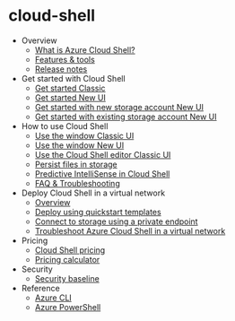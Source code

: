 # cloud-shell
  - Overview
    - [What is Azure Cloud Shell?](https://learn.microsoft.com/en-us/azure/cloud-shell/overview)
    - [Features & tools](https://learn.microsoft.com/en-us/azure/cloud-shell/features)
    - [Release notes](https://learn.microsoft.com/en-us/azure/cloud-shell/release-notes)
  - Get started with Cloud Shell
    - [Get started Classic](https://learn.microsoft.com/en-us/azure/cloud-shell/get-started/classic)
    - [Get started New UI](https://learn.microsoft.com/en-us/azure/cloud-shell/get-started/ephemeral)
    - [Get started with new storage account New UI](https://learn.microsoft.com/en-us/azure/cloud-shell/get-started/new-storage)
    - [Get started with existing storage account New UI](https://learn.microsoft.com/en-us/azure/cloud-shell/get-started/existing-storage)
  - How to use Cloud Shell
    - [Use the window Classic UI](https://learn.microsoft.com/en-us/azure/cloud-shell/using-the-shell-window)
    - [Use the window New UI](https://learn.microsoft.com/en-us/azure/cloud-shell/new-ui-shell-window)
    - [Use the Cloud Shell editor Classic UI](https://learn.microsoft.com/en-us/azure/cloud-shell/using-cloud-shell-editor)
    - [Persist files in storage](https://learn.microsoft.com/en-us/azure/cloud-shell/persisting-shell-storage)
    - [Predictive IntelliSense in Cloud Shell](https://learn.microsoft.com/en-us/azure/cloud-shell/cloud-shell-predictive-intellisense)
    - [FAQ & Troubleshooting](https://learn.microsoft.com/en-us/azure/cloud-shell/faq-troubleshooting)
  - Deploy Cloud Shell in a virtual network
    - [Overview](https://learn.microsoft.com/en-us/azure/cloud-shell/vnet/overview)
    - [Deploy using quickstart templates](https://learn.microsoft.com/en-us/azure/cloud-shell/vnet/deployment)
    - [Connect to storage using a private endpoint](https://learn.microsoft.com/en-us/azure/cloud-shell/vnet/how-to-use-private-endpoint-storage)
    - [Troubleshoot Azure Cloud Shell in a virtual network](https://learn.microsoft.com/en-us/azure/cloud-shell/vnet/troubleshooting)
  - Pricing
    - [Cloud Shell pricing](https://learn.microsoft.com/en-us/azure/cloud-shell/pricing)
    - [Pricing calculator](https://azure.microsoft.com/pricing/calculator/)
  - Security
    - [Security baseline](https://learn.microsoft.com/security/benchmark/azure/baselines/cloud-shell-security-baseline?bc=%2fazure%2fbread%2ftoc.json&toc=%2fazure%2fcloud-shell%2ftoc.json)
  - Reference
    - [Azure CLI](https://learn.microsoft.com/cli/azure/)
    - [Azure PowerShell](https://learn.microsoft.com/powershell/azure/)

